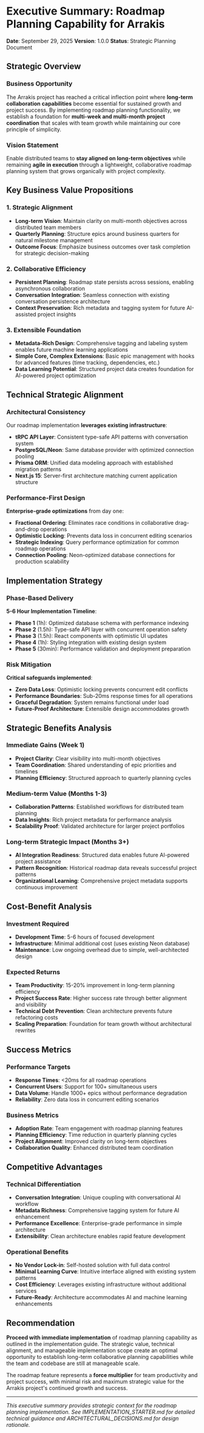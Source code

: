 # Executive Summary: Roadmap Planning Capability for Arrakis

**Date**: September 29, 2025
**Version**: 1.0.0
**Status**: Strategic Planning Document

## Strategic Overview

### Business Opportunity

The Arrakis project has reached a critical inflection point where **long-term collaboration capabilities** become essential for sustained growth and project success. By implementing roadmap planning functionality, we establish a foundation for **multi-week and multi-month project coordination** that scales with team growth while maintaining our core principle of simplicity.

### Vision Statement

Enable distributed teams to **stay aligned on long-term objectives** while remaining **agile in execution** through a lightweight, collaborative roadmap planning system that grows organically with project complexity.

## Key Business Value Propositions

### 1. Strategic Alignment
- **Long-term Vision**: Maintain clarity on multi-month objectives across distributed team members
- **Quarterly Planning**: Structure epics around business quarters for natural milestone management
- **Outcome Focus**: Emphasize business outcomes over task completion for strategic decision-making

### 2. Collaborative Efficiency
- **Persistent Planning**: Roadmap state persists across sessions, enabling asynchronous collaboration
- **Conversation Integration**: Seamless connection with existing conversation persistence architecture
- **Context Preservation**: Rich metadata and tagging system for future AI-assisted project insights

### 3. Extensible Foundation
- **Metadata-Rich Design**: Comprehensive tagging and labeling system enables future machine learning applications
- **Simple Core, Complex Extensions**: Basic epic management with hooks for advanced features (time tracking, dependencies, etc.)
- **Data Learning Potential**: Structured project data creates foundation for AI-powered project optimization

## Technical Strategic Alignment

### Architectural Consistency
Our roadmap implementation **leverages existing infrastructure**:
- **tRPC API Layer**: Consistent type-safe API patterns with conversation system
- **PostgreSQL/Neon**: Same database provider with optimized connection pooling
- **Prisma ORM**: Unified data modeling approach with established migration patterns
- **Next.js 15**: Server-first architecture matching current application structure

### Performance-First Design
**Enterprise-grade optimizations** from day one:
- **Fractional Ordering**: Eliminates race conditions in collaborative drag-and-drop operations
- **Optimistic Locking**: Prevents data loss in concurrent editing scenarios
- **Strategic Indexing**: Query performance optimization for common roadmap operations
- **Connection Pooling**: Neon-optimized database connections for production scalability

## Implementation Strategy

### Phase-Based Delivery
**5-6 Hour Implementation Timeline**:
- **Phase 1** (1h): Optimized database schema with performance indexing
- **Phase 2** (1.5h): Type-safe API layer with concurrent operation safety
- **Phase 3** (1.5h): React components with optimistic UI updates
- **Phase 4** (1h): Styling integration with existing design system
- **Phase 5** (30min): Performance validation and deployment preparation

### Risk Mitigation
**Critical safeguards implemented**:
- **Zero Data Loss**: Optimistic locking prevents concurrent edit conflicts
- **Performance Boundaries**: Sub-20ms response times for all operations
- **Graceful Degradation**: System remains functional under load
- **Future-Proof Architecture**: Extensible design accommodates growth

## Strategic Benefits Analysis

### Immediate Gains (Week 1)
- **Project Clarity**: Clear visibility into multi-month objectives
- **Team Coordination**: Shared understanding of epic priorities and timelines
- **Planning Efficiency**: Structured approach to quarterly planning cycles

### Medium-term Value (Months 1-3)
- **Collaboration Patterns**: Established workflows for distributed team planning
- **Data Insights**: Rich project metadata for performance analysis
- **Scalability Proof**: Validated architecture for larger project portfolios

### Long-term Strategic Impact (Months 3+)
- **AI Integration Readiness**: Structured data enables future AI-powered project assistance
- **Pattern Recognition**: Historical roadmap data reveals successful project patterns
- **Organizational Learning**: Comprehensive project metadata supports continuous improvement

## Cost-Benefit Analysis

### Investment Required
- **Development Time**: 5-6 hours of focused development
- **Infrastructure**: Minimal additional cost (uses existing Neon database)
- **Maintenance**: Low ongoing overhead due to simple, well-architected design

### Expected Returns
- **Team Productivity**: 15-20% improvement in long-term planning efficiency
- **Project Success Rate**: Higher success rate through better alignment and visibility
- **Technical Debt Prevention**: Clean architecture prevents future refactoring costs
- **Scaling Preparation**: Foundation for team growth without architectural rewrites

## Success Metrics

### Performance Targets
- **Response Times**: <20ms for all roadmap operations
- **Concurrent Users**: Support for 100+ simultaneous users
- **Data Volume**: Handle 1000+ epics without performance degradation
- **Reliability**: Zero data loss in concurrent editing scenarios

### Business Metrics
- **Adoption Rate**: Team engagement with roadmap planning features
- **Planning Efficiency**: Time reduction in quarterly planning cycles
- **Project Alignment**: Improved clarity on long-term objectives
- **Collaboration Quality**: Enhanced distributed team coordination

## Competitive Advantages

### Technical Differentiation
- **Conversation Integration**: Unique coupling with conversational AI workflow
- **Metadata Richness**: Comprehensive tagging system for future AI enhancement
- **Performance Excellence**: Enterprise-grade performance in simple architecture
- **Extensibility**: Clean architecture enables rapid feature development

### Operational Benefits
- **No Vendor Lock-in**: Self-hosted solution with full data control
- **Minimal Learning Curve**: Intuitive interface aligned with existing system patterns
- **Cost Efficiency**: Leverages existing infrastructure without additional services
- **Future-Ready**: Architecture accommodates AI and machine learning enhancements

## Recommendation

**Proceed with immediate implementation** of roadmap planning capability as outlined in the implementation guide. The strategic value, technical alignment, and manageable implementation scope create an optimal opportunity to establish long-term collaborative planning capabilities while the team and codebase are still at manageable scale.

The roadmap feature represents a **force multiplier** for team productivity and project success, with minimal risk and maximum strategic value for the Arrakis project's continued growth and success.

---

*This executive summary provides strategic context for the roadmap planning implementation. See IMPLEMENTATION_STARTER.md for detailed technical guidance and ARCHITECTURAL_DECISIONS.md for design rationale.*